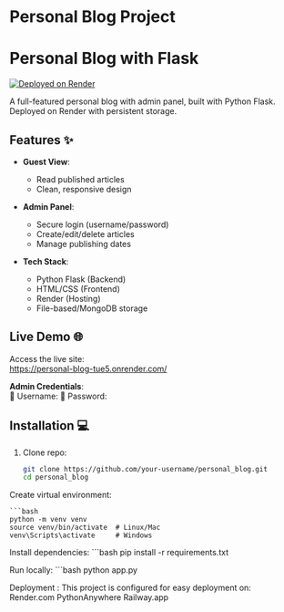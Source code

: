 # Personal Blog Project
# Personal Blog with Flask

[![Deployed on Render](https://img.shields.io/badge/Render-Deployed-brightgreen)](https://personal-blog-tue5.onrender.com/)

A full-featured personal blog with admin panel, built with Python Flask. Deployed on Render with persistent storage.

## Features ✨

- **Guest View**:
  - Read published articles
  - Clean, responsive design

- **Admin Panel**:
  - Secure login (username/password)
  - Create/edit/delete articles
  - Manage publishing dates

- **Tech Stack**:
  - Python Flask (Backend)
  - HTML/CSS (Frontend)
  - Render (Hosting)
  - File-based/MongoDB storage

## Live Demo 🌐
Access the live site:  
https://personal-blog-tue5.onrender.com/

**Admin Credentials**:  
👤 Username: 
🔑 Password: 

## Installation 💻
1. Clone repo:
   ```bash
   git clone https://github.com/your-username/personal_blog.git
   cd personal_blog


Create virtual environment:

    ```bash
    python -m venv venv
    source venv/bin/activate  # Linux/Mac
    venv\Scripts\activate     # Windows


Install dependencies:
        ```bash
        pip install -r requirements.txt

Run locally:
          ```bash
          python app.py

Deployment :
This project is configured for easy deployment on:
Render.com
PythonAnywhere
Railway.app
